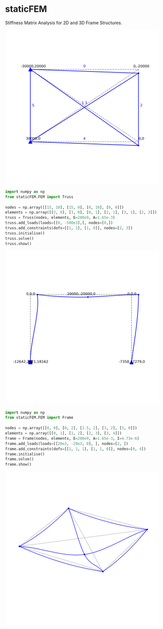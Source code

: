 # staticFEM

Stiffness Matrix Analysis for 2D and 3D Frame Structures. 

<div align="center">
    <img src="figs/truss.png" alt="Truss; nodal forces and deflected shape" width="500"/>
</div>

```python
import numpy as np 
from staticFEM.FEM import Truss 

nodes = np.array([[15, 10], [15, 0], [0, 10], [0, 0]]) 
elements = np.array([[2, 0], [3, 0], [0, 1], [2, 1], [3, 1], [2, 3]]) 
truss = Truss(nodes, elements, E=200e9, A=1.65e-3)
truss.add_loads(loads=[[0, -500e3],], nodes=[0,])
truss.add_constraints(dofs=[[1, 1], [1, 0]], nodes=[2, 3])
truss.initialise()  
truss.solve()
truss.show()
```

<div align="center">
    <img src="figs/frame.png" alt="Truss; nodal forces and deflected shape" width="500"/>
</div>

```python
import numpy as np 
from staticFEM.FEM import Frame 

nodes = np.array([[0, 0], [0, 2], [1.5, 2], [3, 2], [3, 0]]) 
elements = np.array([[0, 1], [1, 2], [2, 3], [3, 4]]) 
frame = Frame(nodes, elements, E=200e9, A=1.65e-3, I=4.73e-6)
frame.add_loads(loads=[[20e3, -20e3, 0], ], nodes=[2, ]) 
frame.add_constraints(dofs=[[1, 1, 1], [1, 1, 0]], nodes=[0, 4])
frame.initialise()   
frame.solve()
frame.show()
```

<div align="center">
    <img src="figs/grillage.png" alt="Grillage; deflected shape" width="500"/>
</div>